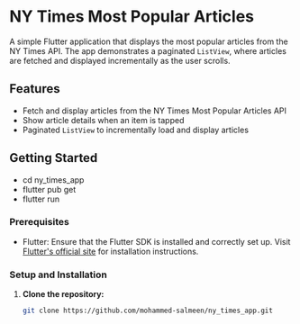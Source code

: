 # NY Times Most Popular Articles

A simple Flutter application that displays the most popular articles from the NY Times API. The app demonstrates a paginated `ListView`, where articles are fetched and displayed incrementally as the user scrolls.

## Features

- Fetch and display articles from the NY Times Most Popular Articles API
- Show article details when an item is tapped
- Paginated `ListView` to incrementally load and display articles

## Getting Started

- cd ny_times_app
- flutter pub get
- flutter run

### Prerequisites

- Flutter: Ensure that the Flutter SDK is installed and correctly set up. Visit [Flutter's official site](https://flutter.dev/docs/get-started/install) for installation instructions.

### Setup and Installation

1. **Clone the repository:**
   ```bash
   git clone https://github.com/mohammed-salmeen/ny_times_app.git
   ```
